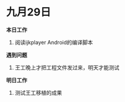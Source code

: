 # 九月29日
**本日工作**
1. 阅读ijkplayer Android的编译脚本

**遇到问题**
1. 王工晚上才把工程文件发过来，明天才能测试

**明日工作**
1. 测试王工移植的成果
